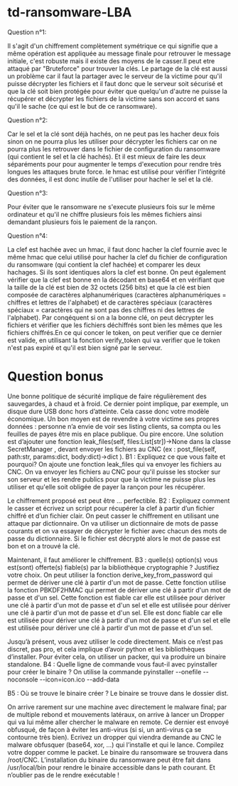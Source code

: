 # td-ransomware-LBA


Question n°1:

Il s'agit d'un chiffrement complètement symétrique ce qui signifie que a même opération est appliquée au message finale pour retrouver le message initiale,  c'est robuste mais il existe des moyens de le casser.Il peut etre attaqué par "Bruteforce" pour trouver la clés. Le partage de la clé est aussi un problème car il faut la partager avec le serveur de la victime pour qu'il puisse décrypter les fichiers et il faut donc que le serveur soit sécurisé et que la clé soit bien protégée pour éviter que quelqu'un d'autre ne puisse la récupérer et décrypter les fichiers de la victime sans son accord et sans qu'il le sache (ce qui est le but de ce ransomware).


Question n°2:

Car le sel et la clé sont déjà hachés, on ne peut pas les hacher deux fois sinon on ne pourra plus les utiliser pour décrypter les fichiers car on ne pourra plus les retrouver dans le fichier de configuration du ransomware (qui contient le sel et la clé hachés).
Et il est mieux de faire les deux séparéments pour pour augmenter le temps d'execution pour rendre très longues les attaques brute force.
le hmac est utilisé pour vérifier l'intégrité des données, il est donc inutile de l'utiliser pour hacher le sel et la clé.


Question n°3:

Pour éviter que le ransomware ne s'execute plusieurs fois sur le même ordinateur et qu'il ne chiffre plusieurs fois les mêmes fichiers ainsi demandant plusieurs fois le paiement de la rançon.

Question n°4:

La clef est hachée avec un hmac, il faut donc hacher la clef fournie avec le même hmac que celui utilisé pour hacher la clef du fichier de configuration du ransomware (qui contient la clef hachée) et comparer les deux hachages. Si ils sont identiques alors la clef est bonne.
On peut également vérifier que la clef est bonne en la décodant en base64 et en vérifiant que la taille de la clé est bien de 32 octets (256 bits) et que la clé est bien composée de caractères alphanumériques (caractères alphanumériques = chiffres et lettres de l'alphabet) et de caractères spéciaux (caractères spéciaux = caractères qui ne sont pas des chiffres ni des lettres de l'alphabet).
Par conqéquent si on a la bonne clé, on peut décrypter les fichiers et vérifier que les fichiers déchiffrés sont bien les mêmes que les fichiers chiffrés.En ce qui concer le token, on peut verifier que ce dernier est valide, en utilisant la fonction verify_token qui va verifier que le token n'est pas expiré et qu'il est bien signé par le serveur.


# Question bonus


Une bonne politique de sécurité implique de faire régulièrement des sauvegardes, à chaud et à
froid. Ce dernier point implique, par exemple, un disque dure USB donc hors d’atteinte. Cela
casse donc votre modèle économique. Un bon moyen est de revendre à votre victime ses propres
données : personne n’a envie de voir ses listing clients, sa compta ou les feuilles de payes être mis
en place publique. Ou pire encore.
Une solution est d’ajouter une fonction leak_files(self, files:List[str])->None dans la
classe SecretManager , devant envoyer les fichiers au CNC (ex : post_file(self, path:str,
params:dict, body:dict)->dict ).
B1 : Expliquez ce que vous faite et pourquoi?
On ajoute une fonction leak_files qui va envoyer les fichiers au CNC. 
On va envoyer les fichiers au CNC pour qu'il puisse les stocker sur son serveur et les rendre publics pour que la victime ne puisse plus les utiliser et qu'elle soit obligée de payer la rançon pour les récupérer. 

Le chiffrement proposé est peut être … perfectible.
B2 : Expliquez comment le casser et écrivez un script pour récupérer la clef à partir d’un fichier
chiffré et d’un fichier clair.
On peut casser le chiffrement en utilisant une attaque par dictionnaire. On va utiliser un dictionnaire de mots de passe courants et on va essayer de décrypter le fichier avec chacun des mots de passe du dictionnaire. Si le fichier est décrypté alors le mot de passe est bon et on a trouvé la clé.

Maintenant, il faut améliorer le chiffrement.
B3 : quelle(s) option(s) vous est(sont) offerte(s) fiable(s) par la bibliothèque cryptographie ?
Justifiez votre choix.
On peut utiliser la fonction derive_key_from_password qui permet de dériver une clé à partir d'un mot de passe. Cette fonction utilise la fonction PBKDF2HMAC qui permet de dériver une clé à partir d'un mot de passe et d'un sel. Cette fonction est fiable car elle est utilisée pour dériver une clé à partir d'un mot de passe et d'un sel et elle est utilisée pour dériver une clé à partir d'un mot de passe et d'un sel. Elle est donc fiable car elle est utilisée pour dériver une clé à partir d'un mot de passe et d'un sel et elle est utilisée pour dériver une clé à partir d'un mot de passe et d'un sel. 


Jusqu’à présent, vous avez utiliser le code directement. Mais ce n’est pas discret, pas pro, et cela
implique d’avoir python et les bibliothèques d’installer. Pour éviter cela, on utiliser un packer, qui
va produire un binaire standalone.
B4 : Quelle ligne de commande vous faut-il avec pyinstaller pour créer le binaire ?
On utilise la commande 
pyinstaller --onefile --noconsole --icon=icon.ico --add-data

B5 : Où se trouve le binaire créer ?
Le binaire se trouve dans le dossier dist.

On arrive rarement sur une machine avec directement le malware final; par de multiple rebond et
mouvements latéraux, on arrive à lancer un Dropper qui va lui même aller chercher le malware
en remote. Ce dernier est envoyé obfusqué, de façon à éviter les anti-virus (si si, un anti-virus ça
se contourne très bien).
Ecrivez un dropper qui viendra demande au CNC le malware obfusquer (base64, xor, …) qui
l’installe et qui le lance. Compilez votre dopper comme le packet. Le binaire du ransomware se
trouvera dans /root/CNC.
L’installation du binaire du ransomware peut être fait dans /usr/local/bin pour rendre le binaire
accessible dans le path courant. Et n’oublier pas de le rendre exécutable !



